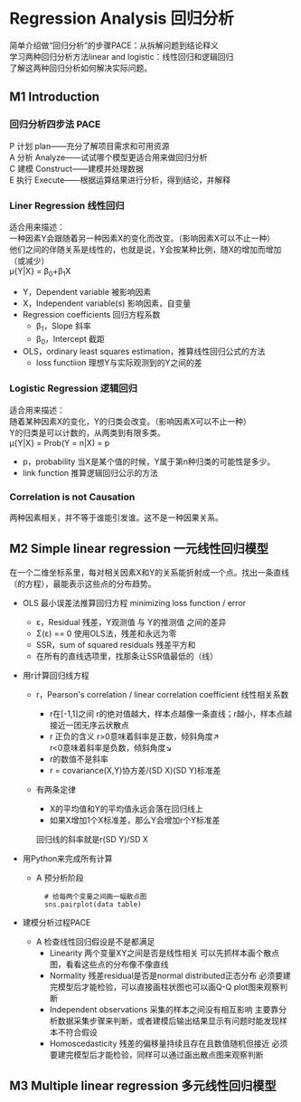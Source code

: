 # Regression Analysis 回归分析
简单介绍做“回归分析”的步骤PACE：从拆解问题到结论释义<br>
学习两种回归分析方法linear and logistic：线性回归和逻辑回归<br>
了解这两种回归分析如何解决实际问题。

## M1 Introduction
### 回归分析四步法 PACE
P 计划 plan——充分了解项目需求和可用资源<br>
A 分析 Analyze——试试哪个模型更适合用来做回归分析<br>
C 建模 Construct——建模并处理数据<br>
E 执行 Execute——根据运算结果进行分析，得到结论，并解释

### Liner Regression 线性回归
适合用来描述：<br>
一种因素Y会跟随着另一种因素X的变化而改变。（影响因素X可以不止一种）<br>
他们之间的伴随关系是线性的，也就是说，Y会按某种比例，随X的增加而增加（或减少）<br>
μ{Y|X} = β<sub>0</sub>+β<sub>1</sub>X
- Y，Dependent variable 被影响因素
- X，Independent variable(s) 影响因素，自变量
- Regression coefficients 回归方程系数
	- β<sub>1</sub>，Slope 斜率
	- β<sub>0</sub>，Intercept 截距
- OLS，ordinary least squares estimation，推算线性回归公式的方法
	- loss functiion 理想Y与实际观测到的Y之间的差

### Logistic Regression 逻辑回归
适合用来描述：<br>
随着某种因素X的变化，Y的归类会改变。（影响因素X可以不止一种）<br>
Y的归类是可以计数的，从两类到有限多类。<br>
μ{Y|X} = Prob(Y = n|X) = p <br>
- p，probability 当X是某个值的时候，Y属于第n种归类的可能性是多少。
- link function 推算逻辑回归公示的方法

### Correlation is not Causation 
两种因素相关，并不等于谁能引发谁。这不是一种因果关系。

## M2 Simple linear regression 一元线性回归模型
在一个二维坐标系里，每对相关因素X和Y的关系能折射成一个点。找出一条直线（的方程），最能表示这些点的分布趋势。
- OLS 最小误差法推算回归方程
minimizing loss function / error
	- ε，Residual 残差，Y观测值 与 Y的推测值 之间的差异
	- Σ(ε) == 0 使用OLS法，残差和永远为零
	- SSR，sum of squared residuals 残差平方和
	- 在所有的直线选项里，找那条让SSR值最低的（线）
	
- 用r计算回归线方程
	- r，Pearson's correlation / linear correlation coefficient 线性相关系数	
		- r在[-1,1]之间
			r的绝对值越大，样本点越像一条直线；r越小，样本点越接近一团无序云状散点
		- r 正负的含义
			r>0意味着斜率是正数，倾斜角度↗<br>
			r<0意味着斜率是负数，倾斜角度↘
		- r的数值不是斜率
		- r = covariance(X,Y)协方差/(SD X)(SD Y)标准差
	- 有两条定律
		- X的平均值和Y的平均值永远会落在回归线上
		- 如果X增加1个X标准差，那么Y会增加r个Y标准差
		
		回归线的斜率就是r(SD Y)/SD X
		
- 用Python来完成所有计算
	- A 预分析阶段
				
			# 给每两个变量之间画一幅散点图
			sns.pairplot(data table)

- 建模分析过程PACE
	- A 检查线性回归假设是不是都满足
		- Linearity 两个变量XY之间是否是线性相关
			可以先抓样本画个散点图，看看这些点的分布像不像直线
		- Normality 残差residual是否是normal distributed正态分布
			必须要建完模型后才能检验，可以直接画柱状图也可以画Q-Q plot图来观察判断
		- Independent observations 采集的样本之间没有相互影响
			主要靠分析数据采集步骤来判断，或者建模后输出结果显示有问题时能发现样本不符合假设
		- Homoscedasticity 残差的偏移量持续且存在且数值随机但接近
			必须要建完模型后才能检验，同样可以通过画出散点图来观察判断
			
			
## M3 Multiple linear regression 多元线性回归模型